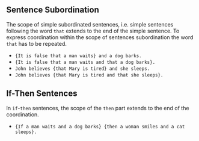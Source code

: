 ## Sentence Subordination

The scope of simple subordinated sentences, i.e. simple sentences following the word `that` extends to the end of the simple sentence. To express coordination within the scope of sentences subordination the word `that` has to be repeated.

* `{It is false that a man waits} and a dog barks.`
* `{It is false that a man waits and that a dog barks}. `
* `John believes {that Mary is tired} and she sleeps. `
* `John believes {that Mary is tired and that she sleeps}.`

## If-Then Sentences

In `if`-`then` sentences, the scope of the `then` part extends to the end of the coordination.

* `{If a man waits and a dog barks} {then a woman smiles and a cat sleeps}.`
